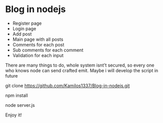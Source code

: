 # Blog in nodejs

- Register page
- Login page
- Add post 
- Main page with all posts
- Comments for each post
- Sub comments for each comment
- Validation for each input

There are many things to do, whole system isnt't secured, so every one who knows node can send crafted emit.
Maybe i will develop the script in future

git clone https://github.com/Kamilos1337/Blog-in-nodejs.git

npm install

node server.js

Enjoy it!
